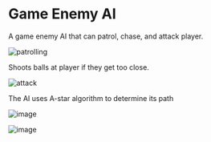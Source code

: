 # Game Enemy AI
A game enemy AI that can patrol, chase, and attack player.


![patrolling](https://github.com/vincentc168777/Game-Enemy-AI/assets/93815609/9fc21a53-ccce-4913-a0a1-128db4f6f8a8)


Shoots balls at player if they get too close.

![attack](https://github.com/vincentc168777/Game-Enemy-AI/assets/93815609/faeff65e-625d-4e92-b841-a0ff09dbc0f9)


The AI uses A-star algorithm to determine its path

![image](https://github.com/vincentc168777/Game-Enemy-AI/assets/93815609/ebfa15fb-eac1-416d-95e9-5f0d441f4a5b)

![image](https://github.com/vincentc168777/Game-Enemy-AI/assets/93815609/4143a6fb-5392-4d66-b16b-88180867a556)


